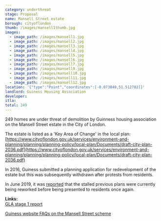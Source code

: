 ```yaml
---
category: underthreat
stage: Proposal
name: Mansell Street estate
borough: cityoflondon
thumb: /images/mansell1thumb.jpg
images:
  - image_path: /images/mansell1.jpg
  - image_path: /images/mansell2.jpg
  - image_path: /images/mansell3.jpg
  - image_path: /images/mansell4.jpg
  - image_path: /images/mansell5.jpg
  - image_path: /images/mansell6.jpg
  - image_path: /images/mansell7.jpg
  - image_path: /images/mansell9.jpg
  - image_path: /images/mansell10.jpg
  - image_path: /images/mansell11.jpg
  - image_path: /images/mansell12.jpg
location: '{"type":"Point","coordinates":[-0.073840,51.512782]}'
landlord: Guiness Housing Association
developer:
itla:
total: 249
---
```

249 homes are under threat of demolition by Guinness housing association on the Mansell Street estate in the City of London.

The estate is listed as a 'Key Area of Change' in the local plan: [https://www.cityoflondon.gov.uk/services/environment-and-planning/planning/planning-policy/local-plan/Documents/draft-city-plan-2036.pdf](https://www.cityoflondon.gov.uk/services/environment-and-planning/planning/planning-policy/local-plan/Documents/draft-city-plan-2036.pdf)

In 2016, Guiness submitted a planning application for redevelopment of the estate but this was subsequently withdrawn after protests from residents.

In June 2019, it was [reported](https://www.citymatters.london/mansell-street-estate-residents-must-final-say/) that the stalled previous plans were currently being reworked before being presented to residents once again.

__Links:__  
[GLA stage 1 report](https://www.london.gov.uk/what-we-do/planning/planning-applications-and-decisions/planning-application-search/mansell-street-estate-haydon-sqaure)

[Guiness website FAQs on the Mansell Street scheme](https://www.guinnesspartnership.com/case-study/mansell-street-city-london/)


